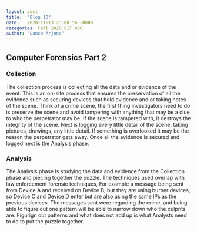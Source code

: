 ```yaml
---
layout: post
title:  "Blog 10"
date:   2020-11-13 23:08:56 -0800
categories: Fall 2020 CIT 480
author: "Lance Arjona"
---
```


<h2>Computer Forensics Part 2</h2>

<body>
<h3>Collection</h3>
<p>The collection process is collecting all the data and or evidence of the event. This is an on-site process that ensures the preservation of all the evidence such as securing devices that hold evidence and or taking notes of the scene.
Think of a crime scene, the first thing investigators need to do is preserve the scene and avoid tampering with anything that may be a clue to who the perpetrator may be. If the scene is tampered with, it destroys the integrity of the scene.
Next is logging every little detail of the scene, taking pictures, drawings, any little detail. If something is overlooked it may be the reason the perpetrator gets away. Once all the evidence is secured and logged next is the Analysis phase.</p>

<h3>Analysis</h3>
<p>The Analysis phase is studying the data and evidence from the Collection phase and piecing together the puzzle. The techniques used overlap with law enforcement forensic techniques, For example a message being sent from Device A and received on Device B, but they are using burner devices, so Device C and Device D enter but are also using the same IPs as the previous devices. The messages sent were regarding the crime, and being able to figure out one pattern will be able to narrow down who the culprits are. Figurign out patterns and what does not add up is what Analysts need to do to put the puzzle together.</p>


</body>